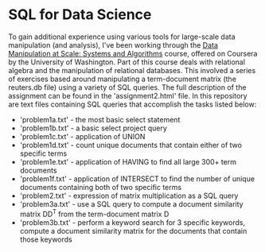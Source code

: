 # SQL for Data Science

To gain additional experience using various tools for large-scale data manipulation (and analysis), I've been working through the [Data Manipulation at Scale: Systems and Algorithms](https://www.coursera.org/learn/data-manipulation) course, offered on Coursera by the University of Washington. Part of this course deals with relational algebra and the manipulation of relational databases. This involved a series of exercises based around manipulating a term-document matrix (the reuters.db file) using a variety of SQL queries. The full description of the assignment can be found in the 'assignment2.html' file. In this repository are text files containing SQL queries that accomplish the tasks listed below:

- 'problem1a.txt' - the most basic select statement
- 'problem1b.txt' - a basic select project query
- 'problem1c.txt' - application of UNION
- 'problem1d.txt' - count unique documents that contain either of two specific terms
- 'problem1e.txt' - application of HAVING to find all large 300+ term documents
- 'problem1f.txt' - application of INTERSECT to find the number of unique documents containing both of two specific terms
- 'problem2.txt' - expression of matrix multiplication as a SQL query
- 'problem3a.txt' - use a SQL query to compute a document similarity matrix DD<sup>T</sup> from the term-document matrix D
- 'problem3b.txt' - perform a keyword search for 3 specific keywords, compute a document similarity matrix for the documents that contain those keywords

